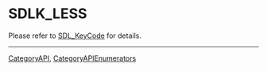 # SDLK_LESS

Please refer to [SDL_KeyCode](SDL_KeyCode) for details.

----
[CategoryAPI](CategoryAPI), [CategoryAPIEnumerators](CategoryAPIEnumerators)


